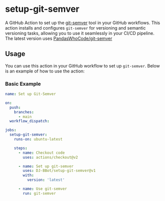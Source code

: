 # setup-git-semver

A GitHub Action to set up the [git-semver](https://github.com/PSanetra/git-semver) tool in your GitHub workflows. This action installs and configures `git-semver` for versioning and semantic versioning tasks, allowing you to use it seamlessly in your CI/CD pipeline.
The latest version uses [PandasWhoCode/git-semver](https://github.com/PandasWhoCode/git-semver)

## Usage

You can use this action in your GitHub workflow to set up `git-semver`. Below is an example of how to use the action:

### Basic Example

```yaml
name: Set up Git-Semver

on:
  push:
    branches:
      - main
  workflow_dispatch:

jobs:
  setup-git-semver:
    runs-on: ubuntu-latest

    steps:
      - name: Checkout code
        uses: actions/checkout@v2

      - name: Set up git-semver
        uses: DJ-BBot/setup-git-semver@v1
        with:
          version: 'latest'

      - name: Use git-semver
        run: git-semver
